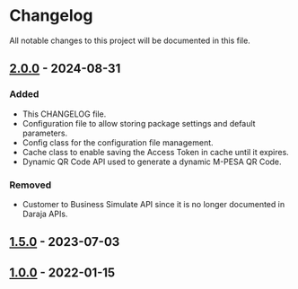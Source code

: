 # Changelog

All notable changes to this project will be documented in this file.

## [2.0.0] - 2024-08-31

### Added

- This CHANGELOG file.
- Configuration file to allow storing package settings and default parameters.
- Config class for the configuration file management.
- Cache class to enable saving the Access Token in cache until it expires.  
- Dynamic QR Code API used to generate a dynamic M-PESA QR Code.

### Removed

- Customer to Business Simulate API since it is no longer documented in 
  Daraja APIs.

## [1.5.0] - 2023-07-03


## [1.0.0] - 2022-01-15


[2.0.0]: https://github.com/mikeotizels/mpesa/tree/main/2.0.0
[1.5.0]: https://github.com/mikeotizels/mpesa/tree/main/1.5.0
[1.0.0]: https://github.com/mikeotizels/mpesa/tree/main/1.0.0